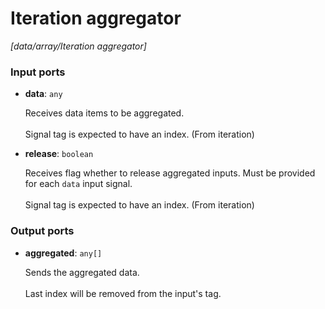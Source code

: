# Iteration aggregator

_[data/array/Iteration aggregator]_

### Input ports

* __data__: ` any `

    Receives data items to be aggregated.<br>
    <br>
    Signal tag is expected to have an index. (From iteration)<br>


* __release__: ` boolean `

    Receives flag whether to release aggregated inputs. Must be provided for each `data` input signal.<br>
    <br>
    Signal tag is expected to have an index. (From iteration)<br>

### Output ports

* __aggregated__: ` any[] `

    Sends the aggregated data.<br>
    <br>
    Last index will be removed from the input's tag.<br>

